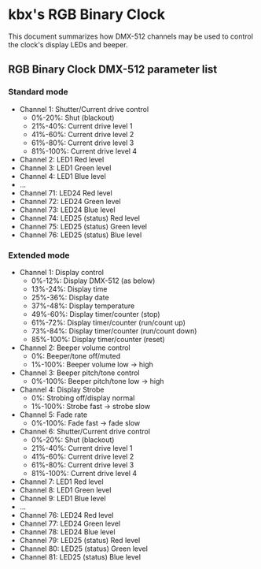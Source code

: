 # kbx's RGB Binary Clock

This document summarizes how DMX-512 channels may be used to control the clock's display LEDs and beeper.

## RGB Binary Clock DMX-512 parameter list

### Standard mode
* Channel 1: Shutter/Current drive control
  * 0%-20%: Shut (blackout)
  * 21%-40%: Current drive level 1
  * 41%-60%: Current drive level 2
  * 61%-80%: Current drive level 3
  * 81%-100%: Current drive level 4
* Channel 2: LED1 Red level
* Channel 3: LED1 Green level
* Channel 4: LED1 Blue level
*  ...
* Channel 71: LED24 Red level
* Channel 72: LED24 Green level
* Channel 73: LED24 Blue level
* Channel 74: LED25 (status) Red level
* Channel 75: LED25 (status) Green level
* Channel 76: LED25 (status) Blue level

### Extended mode
* Channel 1: Display control
  * 0%-12%: Display DMX-512 (as below)
  * 13%-24%: Display time
  * 25%-36%: Display date
  * 37%-48%: Display temperature
  * 49%-60%: Display timer/counter (stop)
  * 61%-72%: Display timer/counter (run/count up)
  * 73%-84%: Display timer/counter (run/count down)
  * 85%-100%: Display timer/counter (reset)
* Channel 2: Beeper volume control
  * 0%: Beeper/tone off/muted
  * 1%-100%: Beeper volume low -> high
* Channel 3: Beeper pitch/tone control
  * 0%-100%: Beeper pitch/tone low -> high
* Channel 4: Display Strobe
  * 0%: Strobing off/display normal
  * 1%-100%: Strobe fast -> strobe slow
* Channel 5: Fade rate
  * 0%-100%: Fade fast -> fade slow
* Channel 6: Shutter/Current drive control
  * 0%-20%: Shut (blackout)
  * 21%-40%: Current drive level 1
  * 41%-60%: Current drive level 2
  * 61%-80%: Current drive level 3
  * 81%-100%: Current drive level 4
* Channel 7: LED1 Red level
* Channel 8: LED1 Green level
* Channel 9: LED1 Blue level
*  ...
* Channel 76: LED24 Red level
* Channel 77: LED24 Green level
* Channel 78: LED24 Blue level
* Channel 79: LED25 (status) Red level
* Channel 80: LED25 (status) Green level
* Channel 81: LED25 (status) Blue level

